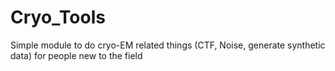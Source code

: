 # Cryo_Tools
Simple module to do cryo-EM related things (CTF, Noise, generate synthetic data) for people new to the field
